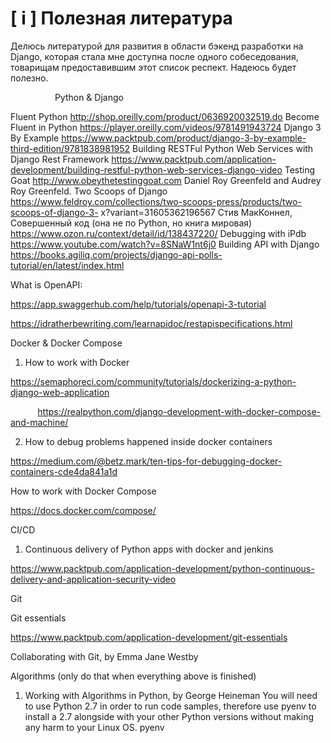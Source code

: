# [ i ] Полезная литература

Делюсь литературой для развития в области бэкенд разработки на Django, которая стала мне доступна после одного собеседования, товарищам предоставившим этот список респект. Надеюсь будет полезно.

                 
Python & Django

Fluent Python http://shop.oreilly.com/product/0636920032519.do
Become Fluent in Python https://player.oreilly.com/videos/9781491943724
Django 3 By Example https://www.packtpub.com/product/django-3-by-example-third-edition/9781838981952
Building RESTFul Python Web Services with Django Rest Framework https://www.packtpub.com/application-development/building-restful-python-web-services-django-video
Testing Goat http://www.obeythetestinggoat.com
Daniel Roy Greenfeld and Audrey Roy Greenfeld. Two Scoops of Django https://www.feldroy.com/collections/two-scoops-press/products/two-scoops-of-django-3- x?variant=31605362196567
Стив МакКоннел, Совершенный код (она не по Python, но книга мировая) https://www.ozon.ru/context/detail/id/138437220/
Debugging with iPdb https://www.youtube.com/watch?v=8SNaW1nt6j0
Building API with Django https://books.agiliq.com/projects/django-api-polls-tutorial/en/latest/index.html

What is OpenAPI:

https://app.swaggerhub.com/help/tutorials/openapi-3-tutorial

https://idratherbewriting.com/learnapidoc/restapispecifications.html

Docker & Docker Compose

1. How to work with Docker

https://semaphoreci.com/community/tutorials/dockerizing-a-python-django-web-application

           https://realpython.com/django-development-with-docker-compose-and-machine/

2. How to debug problems happened inside docker containers

https://medium.com/@betz.mark/ten-tips-for-debugging-docker-containers-cde4da841a1d

How to work with Docker Compose

https://docs.docker.com/compose/

CI/CD

1. Continuous delivery of Python apps with docker and jenkins

https://www.packtpub.com/application-development/python-continuous-delivery-and-application-security-video

Git

Git essentials

https://www.packtpub.com/application-development/git-essentials

Collaborating with Git, by Emma Jane Westby

Algorithms (only do that when everything above is finished)

1. Working with Algorithms in Python, by George Heineman You will need to use Python 2.7 in order to run code samples, therefore use pyenv to install a 2.7 alongside with your other Python versions without making any harm to your Linux OS. pyenv
